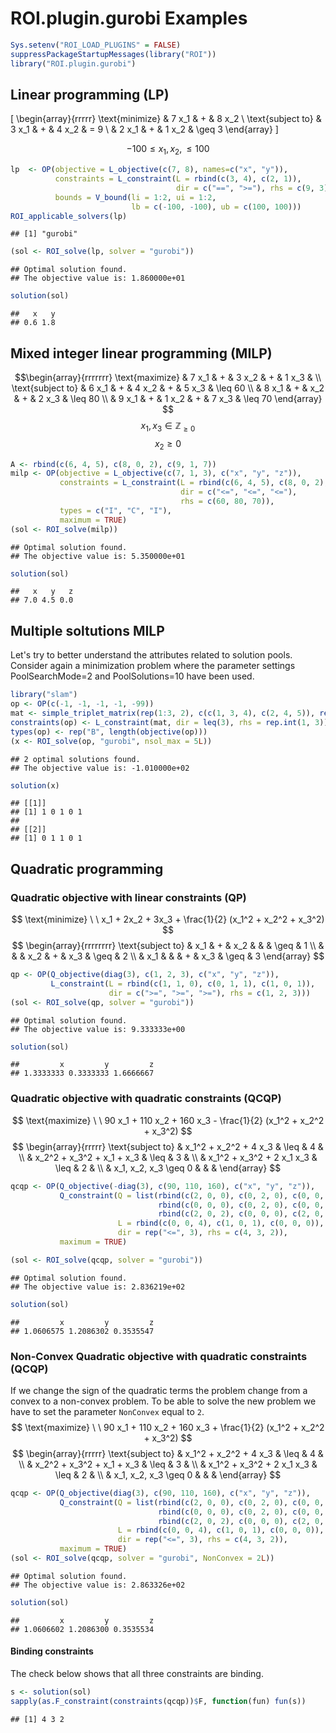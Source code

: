 # ROI.plugin.gurobi Examples


```r
Sys.setenv("ROI_LOAD_PLUGINS" = FALSE)
suppressPackageStartupMessages(library("ROI"))
library("ROI.plugin.gurobi")
```

## Linear programming (LP)

\[
\begin{array}{rrrrr}
\text{minimize}
& 7 x_1 & + & 8 x_2 \\
\text{subject to}
& 3 x_1 & + & 4 x_2 &  =   9 \\
& 2 x_1 & + & 1 x_2 & \geq 3
\end{array}
\]

$$ -100 \leq x_1, x_2, \leq 100$$


```r
lp  <- OP(objective = L_objective(c(7, 8), names=c("x", "y")),
          constraints = L_constraint(L = rbind(c(3, 4), c(2, 1)), 
                                     dir = c("==", ">="), rhs = c(9, 3)),
          bounds = V_bound(li = 1:2, ui = 1:2, 
                           lb = c(-100, -100), ub = c(100, 100)))
ROI_applicable_solvers(lp)
```

```
## [1] "gurobi"
```

```r
(sol <- ROI_solve(lp, solver = "gurobi"))
```

```
## Optimal solution found.
## The objective value is: 1.860000e+01
```

```r
solution(sol)
```

```
##   x   y 
## 0.6 1.8
```

## Mixed integer linear programming (MILP)
$$\begin{array}{rrrrrrr}
\text{maximize}
& 7 x_1 & + & 3 x_2 & + & 1 x_3 & \\
\text{subject to}
& 6 x_1 & + & 4 x_2 & + & 5 x_3 & \leq 60 \\
& 8 x_1 & + &   x_2 & + & 2 x_3 & \leq 80 \\
& 9 x_1 & + & 1 x_2 & + & 7 x_3 & \leq 70 
\end{array}
$$
$$x_1, x_3 \in \mathbb{Z}_{\geq 0}$$
$$x_2 \geq 0$$


```r
A <- rbind(c(6, 4, 5), c(8, 0, 2), c(9, 1, 7))
milp <- OP(objective = L_objective(c(7, 1, 3), c("x", "y", "z")),
           constraints = L_constraint(L = rbind(c(6, 4, 5), c(8, 0, 2), c(9, 1, 7)),
                                      dir = c("<=", "<=", "<="),
                                      rhs = c(60, 80, 70)),
           types = c("I", "C", "I"), 
           maximum = TRUE)
(sol <- ROI_solve(milp))
```

```
## Optimal solution found.
## The objective value is: 5.350000e+01
```

```r
solution(sol)
```

```
##   x   y   z 
## 7.0 4.5 0.0
```

## Multiple soltutions MILP
Let's try to better understand the attributes related to solution pools. Consider again a minimization problem where the parameter settings PoolSearchMode=2 and PoolSolutions=10 have been used.


```r
library("slam")
op <- OP(c(-1, -1, -1, -1, -99))
mat <- simple_triplet_matrix(rep(1:3, 2), c(c(1, 3, 4), c(2, 4, 5)), rep(1, 6))
constraints(op) <- L_constraint(mat, dir = leq(3), rhs = rep.int(1, 3))
types(op) <- rep("B", length(objective(op)))
(x <- ROI_solve(op, "gurobi", nsol_max = 5L))
```

```
## 2 optimal solutions found.
## The objective value is: -1.010000e+02
```

```r
solution(x)
```

```
## [[1]]
## [1] 1 0 1 0 1
## 
## [[2]]
## [1] 0 1 1 0 1
```

## Quadratic programming
### Quadratic objective with linear constraints (QP)
$$
\text{minimize} \ \ x_1 + 2x_2 + 3x_3 +  \frac{1}{2} (x_1^2 + x_2^2 + x_3^2)
$$
$$
\begin{array}{rrrrrrrr}
\text{subject to} & x_1 & + &  x_2 &   &      & \geq & 1 \\
                  &     &   &  x_2 & + &  x_3 & \geq & 2 \\
                  & x_1 &   &      & + &  x_3 & \geq & 3
\end{array}
$$


```r
qp <- OP(Q_objective(diag(3), c(1, 2, 3), c("x", "y", "z")),
         L_constraint(L = rbind(c(1, 1, 0), c(0, 1, 1), c(1, 0, 1)), 
                      dir = c(">=", ">=", ">="), rhs = c(1, 2, 3)))
(sol <- ROI_solve(qp, solver = "gurobi"))
```

```
## Optimal solution found.
## The objective value is: 9.333333e+00
```

```r
solution(sol)
```

```
##         x         y         z 
## 1.3333333 0.3333333 1.6666667
```

### Quadratic objective with quadratic constraints (QCQP)
$$
\text{maximize} \ \ 90 x_1 + 110 x_2 + 160 x_3 - \frac{1}{2} (x_1^2 + x_2^2 + x_3^2)
$$
$$
\begin{array}{rrrrr}
\text{subject to} & x_1^2 + x_2^2 + 4 x_3     & \leq & 4 & \\
                  & x_2^2 + x_3^2 + x_1 + x_3 & \leq & 3 & \\
                  & x_1^2 + x_3^2 + 2 x_1 x_3 & \leq & 2 & \\
                  & x_1, x_2, x_3 \geq 0      &      &   &
\end{array}
$$


```r
qcqp <- OP(Q_objective(-diag(3), c(90, 110, 160), c("x", "y", "z")),
           Q_constraint(Q = list(rbind(c(2, 0, 0), c(0, 2, 0), c(0, 0, 0)),
                                 rbind(c(0, 0, 0), c(0, 2, 0), c(0, 0, 2)),
                                 rbind(c(2, 0, 2), c(0, 0, 0), c(2, 0, 2))),
                        L = rbind(c(0, 0, 4), c(1, 0, 1), c(0, 0, 0)),
                        dir = rep("<=", 3), rhs = c(4, 3, 2)),
           maximum = TRUE)
```

```r
(sol <- ROI_solve(qcqp, solver = "gurobi"))
```

```
## Optimal solution found.
## The objective value is: 2.836219e+02
```

```r
solution(sol)
```

```
##         x         y         z 
## 1.0606575 1.2086302 0.3535547
```

### Non-Convex Quadratic objective with quadratic constraints (QCQP)
If we change the sign of the quadratic terms the problem change from a convex
to a non-convex problem. To be able to solve the new problem we have
to set the parameter `NonConvex` equal to `2`.
$$
\text{maximize} \ \ 90 x_1 + 110 x_2 + 160 x_3 + \frac{1}{2} (x_1^2 + x_2^2 + x_3^2)
$$
$$
\begin{array}{rrrrr}
\text{subject to} & x_1^2 + x_2^2 + 4 x_3     & \leq & 4 & \\
                  & x_2^2 + x_3^2 + x_1 + x_3 & \leq & 3 & \\
                  & x_1^2 + x_3^2 + 2 x_1 x_3 & \leq & 2 & \\
                  & x_1, x_2, x_3 \geq 0      &      &   &
\end{array}
$$


```r
qcqp <- OP(Q_objective(diag(3), c(90, 110, 160), c("x", "y", "z")),
           Q_constraint(Q = list(rbind(c(2, 0, 0), c(0, 2, 0), c(0, 0, 0)),
                                 rbind(c(0, 0, 0), c(0, 2, 0), c(0, 0, 2)),
                                 rbind(c(2, 0, 2), c(0, 0, 0), c(2, 0, 2))),
                        L = rbind(c(0, 0, 4), c(1, 0, 1), c(0, 0, 0)),
                        dir = rep("<=", 3), rhs = c(4, 3, 2)),
           maximum = TRUE)
(sol <- ROI_solve(qcqp, solver = "gurobi", NonConvex = 2L))
```

```
## Optimal solution found.
## The objective value is: 2.863326e+02
```

```r
solution(sol)
```

```
##         x         y         z 
## 1.0606602 1.2086300 0.3535534
```

#### Binding constraints
The check below shows that all three constraints are binding.

```r
s <- solution(sol)
sapply(as.F_constraint(constraints(qcqp))$F, function(fun) fun(s))
```

```
## [1] 4 3 2
```

